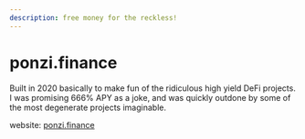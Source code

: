 ```yaml
---
description: free money for the reckless!
---
```


# ponzi.finance

Built in 2020 basically to make fun of the ridiculous high yield DeFi projects. I was promising 666% APY as a joke, and was quickly outdone by some of the most degenerate projects imaginable.

website: [ponzi.finance](https://ponzi.finance)
